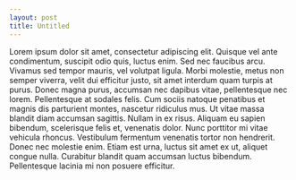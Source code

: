 ```yaml
---
layout: post
title: Untitled
---
```


Lorem ipsum dolor sit amet, consectetur adipiscing elit. Quisque vel ante condimentum, suscipit odio quis, luctus enim. Sed nec faucibus arcu. Vivamus sed tempor mauris, vel volutpat ligula. Morbi molestie, metus non semper viverra, velit dui efficitur justo, sit amet interdum quam turpis at purus. Donec magna purus, accumsan nec dapibus vitae, pellentesque nec lorem. Pellentesque at sodales felis. Cum sociis natoque penatibus et magnis dis parturient montes, nascetur ridiculus mus. Ut vitae massa blandit diam accumsan sagittis. Nullam in ex risus. Aliquam eu sapien bibendum, scelerisque felis et, venenatis dolor. Nunc porttitor mi vitae vehicula rhoncus. Vestibulum fermentum venenatis tortor non hendrerit. Donec nec molestie enim. Etiam est urna, luctus sit amet ex ut, aliquet congue nulla. Curabitur blandit quam accumsan luctus bibendum. Pellentesque lacinia mi non posuere efficitur.